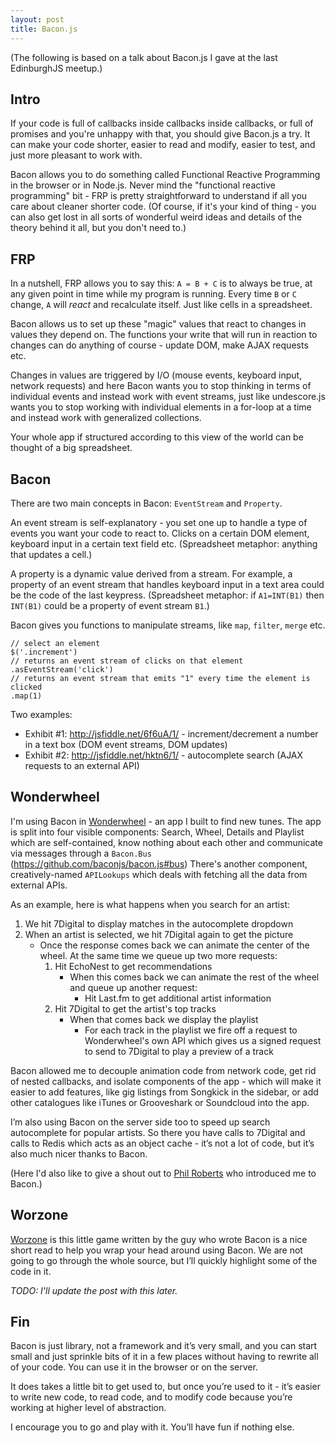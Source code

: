 ```yaml
---
layout: post
title: Bacon.js
---
```


(The following is based on a talk about Bacon.js I gave at the last EdinburghJS meetup.)

## Intro

If your code is full of callbacks inside callbacks inside callbacks, or full of promises and you're unhappy with that, you should give Bacon.js a try. It can make your code shorter, easier to read and modify, easier to test, and just more pleasant to work with.

Bacon allows you to do something called Functional Reactive Programming in the browser or in Node.js. Never mind the "functional reactive programming" bit - FRP is pretty straightforward to understand if all you care about cleaner shorter code. (Of course, if it's your kind of thing - you can also get lost in all sorts of wonderful weird ideas and details of the theory behind it all, but you don't need to.)

## FRP

In a nutshell, FRP allows you to say this: `A = B + C` is to always be true, at any given point in time while my program is running. Every time `B` or `C` change, `A` will _react_ and recalculate itself. Just like cells in a spreadsheet.

Bacon allows us to set up these "magic" values that react to changes in values they depend on. The functions your write that will run in reaction to changes can do anything of course - update DOM, make AJAX requests etc.

Changes in values are triggered by I/O (mouse events, keyboard input, network requests) and here Bacon wants you to stop thinking in terms of individual events and instead work with event streams, just like undescore.js wants you to stop working with individual elements in a for-loop at a time and instead work with generalized collections.

Your whole app if structured according to this view of the world can be thought of a big spreadsheet.

## Bacon

There are two main concepts in Bacon: `EventStream` and `Property`.

An event stream is self-explanatory - you set one up to handle a type of events you want your code to react to. Clicks on a certain DOM element, keyboard input in a certain text field etc. (Spreadsheet metaphor: anything that updates a cell.)

A property is a dynamic value derived from a stream. For example, a property of an event stream that handles keyboard input in a text area could be the code of the last keypress. (Spreadsheet metaphor: if `A1=INT(B1)` then `INT(B1)` could be a property of event stream `B1`.)

Bacon gives you functions to manipulate streams, like `map`, `filter`, `merge` etc.

	// select an element
    $('.increment')
    // returns an event stream of clicks on that element
    .asEventStream('click')
    // returns an event stream that emits "1" every time the element is clicked
    .map(1)

Two examples:

- Exhibit #1: <a href="http://jsfiddle.net/6f6uA/1/">http://jsfiddle.net/6f6uA/1/</a> - increment/decrement a number in a text box (DOM event streams, DOM updates)
- Exhibit #2: <a href="http://jsfiddle.net/hktn6/1/">http://jsfiddle.net/hktn6/1/</a> - autocomplete search (AJAX requests to an external API)

## Wonderwheel

I'm using Bacon in <a href="http://wonderwheel.fm">Wonderwheel</a> - an app I built to find new tunes. The app is split into four visible components: Search, Wheel, Details and Playlist which are self-contained, know nothing about each other and communicate via messages through a `Bacon.Bus` (https://github.com/baconjs/bacon.js#bus) There's another component, creatively-named `APILookups` which deals with fetching all the data from external APIs.

As an example, here is what happens when you search for an artist:

1. We hit 7Digital to display matches in the autocomplete dropdown
2. When an artist is selected, we hit 7Digital again to get the picture
	- Once the response comes back we can animate the center of the wheel. At the same time we queue up two more requests:
		1. Hit EchoNest to get recommendations
			- When this comes back we can animate the rest of the wheel and queue up another request:
				- Hit Last.fm to get additional artist information
		2. Hit 7Digital to get the artist's top tracks
			- When that comes back we display the playlist
				- For each track in the playlist we fire off a request to Wonderwheel's own API which gives us a signed request to send to 7Digital to play a preview of a track

Bacon allowed me to decouple animation code from network code, get rid of nested callbacks, and isolate components of the app - which will make it easier to add features, like gig listings from Songkick in the sidebar, or add other catalogues like iTunes or Grooveshark or Soundcloud into the app.

I’m also using Bacon on the server side too to speed up search autocomplete for popular artists. So there you have calls to 7Digital and calls to Redis which acts as an object cache - it’s not a lot of code, but it’s also much nicer thanks to Bacon.

(Here I'd also like to give a shout out to <a href="http://latentflip.com/">Phil Roberts</a> who introduced me to Bacon.)

## Worzone

<a href="https://github.com/raimohanska/worzone">Worzone</a> is this little game written by the guy who wrote Bacon is a nice short read to help you wrap your head around using Bacon. We are not going to go through the whole source, but I’ll quickly highlight some of the code in it.

_TODO: I'll update the post with this later._

## Fin

Bacon is just library, not a framework and it’s very small, and you can start small and just sprinkle bits of it in a few places without having to rewrite all of your code. You can use it in the browser or on the server.

It does takes a little bit to get used to, but once you’re used to it - it’s easier to write new code, to read code, and to modify code because you’re working at higher level of abstraction.

I encourage you to go and play with it. You’ll have fun if nothing else.
